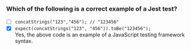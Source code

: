 ### Which of the following is a correct example of a Jest test?

- [ ] `concatStrings("123","456"); // "123456"`
- [x] `expect(concatStrings("123", "456")).toBe("123456");` <br>
      Yes, the above code is an example of a JavaScript testing framework syntax.
